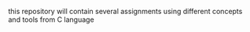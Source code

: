 this repository will contain several assignments using different concepts and tools from C language
